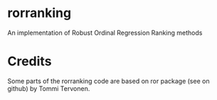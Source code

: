 rorranking
==========

An implementation of Robust Ordinal Regression Ranking methods


Credits
==========
Some parts of the rorranking code are based on ror package (see on github) by Tommi Tervonen.